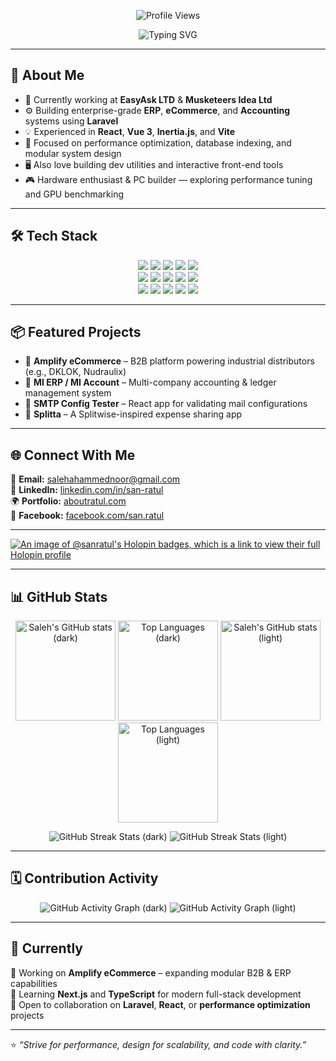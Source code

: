 <!-- Profile Header -->
<p align="center">
  <img src="https://komarev.com/ghpvc/?username=sanratul&label=👁️+Profile+Views&color=blueviolet&style=for-the-badge" alt="Profile Views" />
</p>

<!-- Typing Intro Animation -->
<p align="center">
  <img src="https://readme-typing-svg.demolab.com?font=Fira+Code&pause=1200&center=true&vCenter=true&width=600&lines=👋+Hi%2C+I%27m+Saleh+Ahammed+Noor+Ratul;🚀+Senior+Developer+%26+Project+Manager;💡+I+build+scalable+systems+%26+clean+architectures;🎯+Laravel+%7C+React+%7C+Vue+%7C+Vite+%7C+Inertia.js" alt="Typing SVG">
</p>


---

## 🧠 About Me

- 💼 Currently working at **EasyAsk LTD** & **Musketeers Idea Ltd**
- ⚙️ Building enterprise-grade **ERP**, **eCommerce**, and **Accounting** systems using **Laravel**
- 💡 Experienced in **React**, **Vue 3**, **Inertia.js**, and **Vite**
- 🧩 Focused on performance optimization, database indexing, and modular system design  
- 🖥️ Also love building dev utilities and interactive front-end tools  
- 🎮 Hardware enthusiast & PC builder — exploring performance tuning and GPU benchmarking

---

## 🛠️ Tech Stack

<p align="center">
  <img src="https://img.shields.io/badge/PHP-777BB4?style=for-the-badge&logo=php&logoColor=white" />
  <img src="https://img.shields.io/badge/Laravel-FF2D20?style=for-the-badge&logo=laravel&logoColor=white" />
  <img src="https://img.shields.io/badge/MySQL-4479A1?style=for-the-badge&logo=mysql&logoColor=white" />
  <img src="https://img.shields.io/badge/Redis-DC382D?style=for-the-badge&logo=redis&logoColor=white" />
  <img src="https://img.shields.io/badge/REST%20API-005571?style=for-the-badge&logo=postman&logoColor=white" />
  <br/>
  <img src="https://img.shields.io/badge/React-61DAFB?style=for-the-badge&logo=react&logoColor=black" />
  <img src="https://img.shields.io/badge/Vue.js-4FC08D?style=for-the-badge&logo=vue.js&logoColor=white" />
  <img src="https://img.shields.io/badge/Inertia.js-6B46C1?style=for-the-badge&logo=inertia&logoColor=white" />
  <img src="https://img.shields.io/badge/Vite-646CFF?style=for-the-badge&logo=vite&logoColor=white" />
  <img src="https://img.shields.io/badge/Tailwind_CSS-38B2AC?style=for-the-badge&logo=tailwind-css&logoColor=white" />
  <br/>
  <img src="https://img.shields.io/badge/Docker-2496ED?style=for-the-badge&logo=docker&logoColor=white" />
  <img src="https://img.shields.io/badge/Nginx-009639?style=for-the-badge&logo=nginx&logoColor=white" />
  <img src="https://img.shields.io/badge/Supervisor-FFD43B?style=for-the-badge&logo=supervisor&logoColor=black" />
  <img src="https://img.shields.io/badge/GitHub_Actions-2088FF?style=for-the-badge&logo=github-actions&logoColor=white" />
  <img src="https://img.shields.io/badge/Composer-885630?style=for-the-badge&logo=composer&logoColor=white" />
</p>

---

## 📦 Featured Projects

- 🏢 **Amplify eCommerce** – B2B platform powering industrial distributors (e.g., DKLOK, Nudraulix)  
- 🧾 **MI ERP / MI Account** – Multi-company accounting & ledger management system  
- 🧰 **SMTP Config Tester** – React app for validating mail configurations  
- 💸 **Splitta** – A Splitwise-inspired expense sharing app  

---

## 🌐 Connect With Me

📧 **Email:** [salehahammednoor@gmail.com](mailto:salehahammednoor@gmail.com)  
💼 **LinkedIn:** [linkedin.com/in/san-ratul](https://www.linkedin.com/in/san-ratul/)  
🌍 **Portfolio:** [aboutratul.com](https://www.aboutratul.com/)  
📘 **Facebook:** [facebook.com/san.ratul](https://www.facebook.com/san.ratul/)

---

[![An image of @sanratul's Holopin badges, which is a link to view their full Holopin profile](https://holopin.me/sanratul)](https://holopin.io/@sanratul)

---

## 📊 GitHub Stats

<p align="center">
  <!-- Dark Mode -->
  <img src="https://github-readme-stats.vercel.app/api?username=sanratul&show_icons=true&theme=tokyonight&hide_border=true&include_all_commits=true#gh-dark-mode-only" alt="Saleh's GitHub stats (dark)" height="160" />
  <img src="https://github-readme-stats.vercel.app/api/top-langs/?username=sanratul&layout=compact&theme=tokyonight&hide_border=true#gh-dark-mode-only" alt="Top Languages (dark)" height="160" />
  
  <!-- Light Mode -->
  <img src="https://github-readme-stats.vercel.app/api?username=sanratul&show_icons=true&theme=default&hide_border=true&include_all_commits=true#gh-light-mode-only" alt="Saleh's GitHub stats (light)" height="160" />
  <img src="https://github-readme-stats.vercel.app/api/top-langs/?username=sanratul&layout=compact&theme=default&hide_border=true#gh-light-mode-only" alt="Top Languages (light)" height="160" />
</p>

<p align="center">
  <img src="https://github-readme-streak-stats.herokuapp.com/?user=sanratul&theme=tokyonight&hide_border=true#gh-dark-mode-only" alt="GitHub Streak Stats (dark)" />
  <img src="https://github-readme-streak-stats.herokuapp.com/?user=sanratul&theme=default&hide_border=true#gh-light-mode-only" alt="GitHub Streak Stats (light)" />
</p>

---

## 🗓️ Contribution Activity

<p align="center">
  <img src="https://github-readme-activity-graph.vercel.app/graph?username=sanratul&bg_color=0D1117&color=70A5FD&line=38BDF8&point=FFFFFF&area=true&hide_border=true#gh-dark-mode-only" alt="GitHub Activity Graph (dark)" />
  <img src="https://github-readme-activity-graph.vercel.app/graph?username=sanratul&bg_color=FFFFFF&color=1f6feb&line=2563eb&point=0b0b0b&area=true&hide_border=true#gh-light-mode-only" alt="GitHub Activity Graph (light)" />
</p>

---

## 🔭 Currently

💼 Working on **Amplify eCommerce** – expanding modular B2B & ERP capabilities  
🧠 Learning **Next.js** and **TypeScript** for modern full-stack development  
🤝 Open to collaboration on **Laravel**, **React**, or **performance optimization** projects  

---

⭐️ _“Strive for performance, design for scalability, and code with clarity.”_
